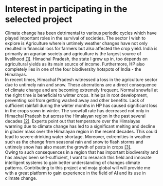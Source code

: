 #  Interest in participating in the selected project

Climate change has been detrimental to various periodic cycles which have played important roles in the survival of societies. The sector I wish to explore is Agriculture wherein untimely weather changes have not only resulted in financial loss for farmers but also affected the crop yield. India is primarily an agrarian society and agriculture is the largest source of livelihood [[1]](https://www.fao.org/india/fao-in-india/india-at-a-glance/en/#:~:text=Agriculture%2C%20with%20its%20allied%20sectors,farmers%20being%20small%20and%20marginal.). Himachal Pradesh, the state I grew up in, too depends on agricultural yields as its main source of income. Furthermore, HP also completely lies in one of the four biodiversity hotspots of India - the Himalayas. <br/>
In recent times, Himachal Pradesh witnessed a loss in the agriculture sector due to untimely rain and snow. These aberrations are a direct consequence of climate change and are becoming extremely frequent. Normal snowfall at the right time is beneficial to winter crops. It helps in root development, preventing soil from getting washed away and other benefits. Lack of sufficient rainfall during the winter months in HP has caused significant loss in the crops sown in winter. The snowfall rate has decreased not only in Himachal Pradesh but across the Himalayan region in the past several decades [[2]](https://india.mongabay.com/2021/04/winter-drought-in-himachal-impacts-agriculture-and-drinking-water-supply/). Experts point out that temperature over the Himalayas warming due to climate change has led to a significant melting and decline in glacier mass over the Himalayan region in the recent decades. This could lead to severe drinking water shortage. Moreover, extremities in weather such as the change from seasonal rain and snow to flash storms and untimely snow has also meant the growth of pests in crops [[3]](https://india.mongabay.com/2018/12/climate-change-impacts-agriculture-in-the-northern-himalayas/#:~:text=Climate%20change%20and%20agriculture%20in%20the%20Himalayas&text=The%20change%20from%20seasonal%20rain,big%20sentinel%20of%20climate%20change.). <br/>
Owing to such consequences in a region that has important biodiversity and has always been self-sufficient, I want to research this field and innovate intelligent systems to gain better understanding of changes climate patterns. Contributing to this project and moja global will will provide me with a great platform to gain experience in the field of AI and its use in climate change. 
